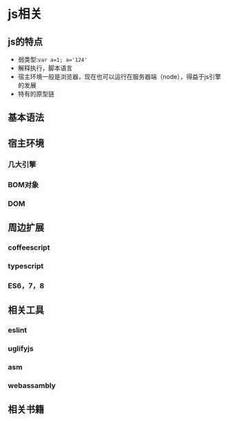 # js相关

## js的特点

- 弱类型:`var a=1; a='124'`
- 解释执行，脚本语言
- 宿主环境一般是浏览器，现在也可以运行在服务器端（node），得益于js引擎的发展
- 特有的原型链

## 基本语法

## 宿主环境

### 几大引擎

### BOM对象

### DOM

## 周边扩展

### coffeescript

### typescript

### ES6，7，8

## 相关工具

### eslint

### uglifyjs

### asm

### webassambly

## 相关书籍
